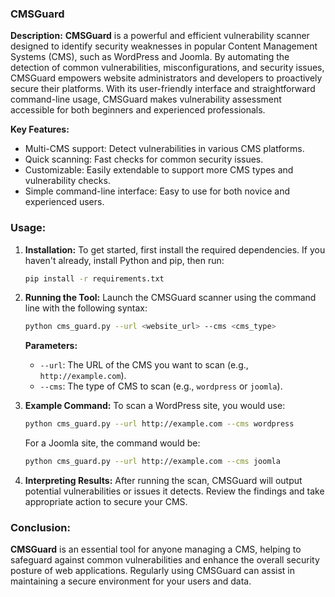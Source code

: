 ### **CMSGuard**

**Description:**
**CMSGuard** is a powerful and efficient vulnerability scanner designed to identify security weaknesses in popular Content Management Systems (CMS), such as WordPress and Joomla. By automating the detection of common vulnerabilities, misconfigurations, and security issues, CMSGuard empowers website administrators and developers to proactively secure their platforms. With its user-friendly interface and straightforward command-line usage, CMSGuard makes vulnerability assessment accessible for both beginners and experienced professionals.

**Key Features:**
- Multi-CMS support: Detect vulnerabilities in various CMS platforms.
- Quick scanning: Fast checks for common security issues.
- Customizable: Easily extendable to support more CMS types and vulnerability checks.
- Simple command-line interface: Easy to use for both novice and experienced users.

### **Usage:**

1. **Installation:**
   To get started, first install the required dependencies. If you haven't already, install Python and pip, then run:
   ```bash
   pip install -r requirements.txt
   ```

2. **Running the Tool:**
   Launch the CMSGuard scanner using the command line with the following syntax:
   ```bash
   python cms_guard.py --url <website_url> --cms <cms_type>
   ```

   **Parameters:**
   - `--url`: The URL of the CMS you want to scan (e.g., `http://example.com`).
   - `--cms`: The type of CMS to scan (e.g., `wordpress` or `joomla`).

3. **Example Command:**
   To scan a WordPress site, you would use:
   ```bash
   python cms_guard.py --url http://example.com --cms wordpress
   ```

   For a Joomla site, the command would be:
   ```bash
   python cms_guard.py --url http://example.com --cms joomla
   ```

4. **Interpreting Results:**
   After running the scan, CMSGuard will output potential vulnerabilities or issues it detects. Review the findings and take appropriate action to secure your CMS.

### **Conclusion:**
**CMSGuard** is an essential tool for anyone managing a CMS, helping to safeguard against common vulnerabilities and enhance the overall security posture of web applications. Regularly using CMSGuard can assist in maintaining a secure environment for your users and data.
